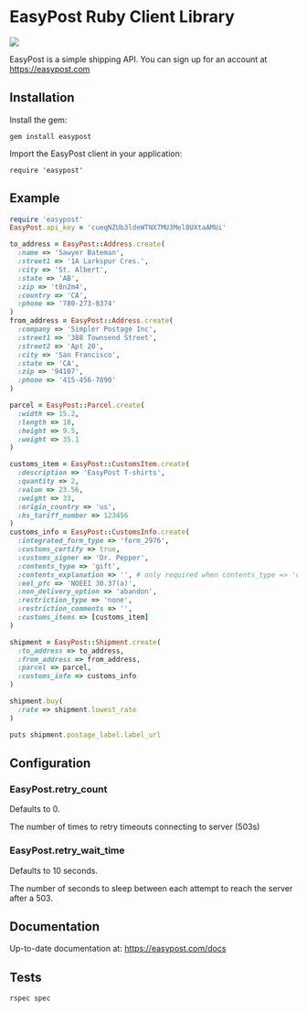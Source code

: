 # EasyPost Ruby Client Library

[<img src="https://circleci.com/gh/EasyPost/easypost-ruby.png?circle-token=80adb5236ed1fdce20810b055af79c63c3d5796b">](https://circleci.com/gh/EasyPost/easypost-ruby)


EasyPost is a simple shipping API. You can sign up for an account at https://easypost.com

Installation
---------------

Install the gem:

```
gem install easypost
```

Import the EasyPost client in your application:

```
require 'easypost'
```

Example
------------------

```ruby
require 'easypost'
EasyPost.api_key = 'cueqNZUb3ldeWTNX7MU3Mel8UXtaAMUi'

to_address = EasyPost::Address.create(
  :name => 'Sawyer Bateman',
  :street1 => '1A Larkspur Cres.',
  :city => 'St. Albert',
  :state => 'AB',
  :zip => 't8n2m4',
  :country => 'CA',
  :phone => '780-273-8374'
)
from_address = EasyPost::Address.create(
  :company => 'Simpler Postage Inc',
  :street1 => '388 Townsend Street',
  :street2 => 'Apt 20',
  :city => 'San Francisco',
  :state => 'CA',
  :zip => '94107',
  :phone => '415-456-7890'
)

parcel = EasyPost::Parcel.create(
  :width => 15.2,
  :length => 18,
  :height => 9.5,
  :weight => 35.1
)

customs_item = EasyPost::CustomsItem.create(
  :description => 'EasyPost T-shirts',
  :quantity => 2,
  :value => 23.56,
  :weight => 33,
  :origin_country => 'us',
  :hs_tariff_number => 123456
)
customs_info = EasyPost::CustomsInfo.create(
  :integrated_form_type => 'form_2976',
  :customs_certify => true,
  :customs_signer => 'Dr. Pepper',
  :contents_type => 'gift',
  :contents_explanation => '', # only required when contents_type => 'other'
  :eel_pfc => 'NOEEI 30.37(a)',
  :non_delivery_option => 'abandon',
  :restriction_type => 'none',
  :restriction_comments => '',
  :customs_items => [customs_item]
)

shipment = EasyPost::Shipment.create(
  :to_address => to_address,
  :from_address => from_address,
  :parcel => parcel,
  :customs_info => customs_info
)

shipment.buy(
  :rate => shipment.lowest_rate
)

puts shipment.postage_label.label_url

```

Configuration
-----------------

### EasyPost.retry_count


Defaults to 0.

The number of times to retry timeouts connecting to server (503s)

### EasyPost.retry_wait_time

Defaults to 10 seconds.

The number of seconds to sleep between each attempt to reach the server after a 503.


Documentation
--------------------

Up-to-date documentation at: https://easypost.com/docs

Tests
--------------------

```
rspec spec
```
